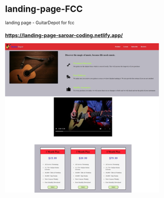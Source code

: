 # landing-page-FCC
 landing page - GuitarDepot for fcc


### https://landing-page-saroar-coding.netlify.app/


<img src="https://github.com/Saroar-Islam/landing-page-FCC/blob/main/landing-page.jpeg?raw=true" >
